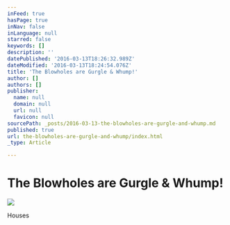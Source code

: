 ```yaml
---
inFeed: true
hasPage: true
inNav: false
inLanguage: null
starred: false
keywords: []
description: ''
datePublished: '2016-03-13T18:26:32.989Z'
dateModified: '2016-03-13T18:24:54.076Z'
title: 'The Blowholes are Gurgle & Whump!'
author: []
authors: []
publisher:
  name: null
  domain: null
  url: null
  favicon: null
sourcePath: _posts/2016-03-13-the-blowholes-are-gurgle-and-whump.md
published: true
url: the-blowholes-are-gurgle-and-whump/index.html
_type: Article

---
```

# The Blowholes are Gurgle & Whump!
![](https://the-grid-user-content.s3-us-west-2.amazonaws.com/7371531b-e593-42db-81f8-0274b3dc2394.png)

Houses